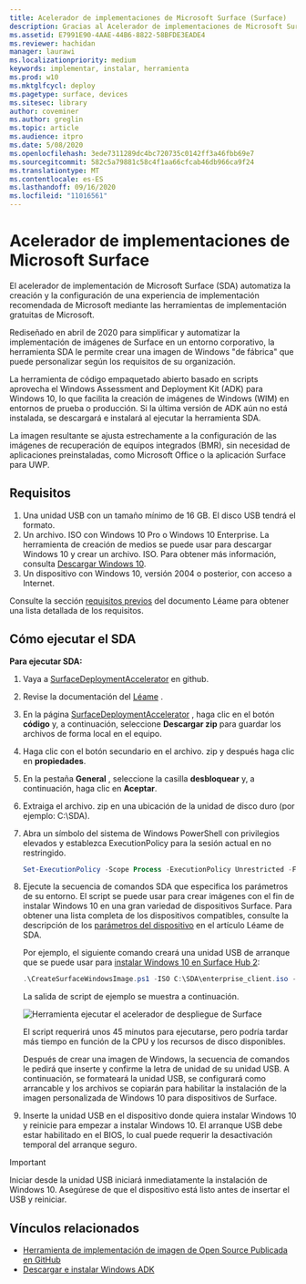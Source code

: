 ```yaml
---
title: Acelerador de implementaciones de Microsoft Surface (Surface)
description: Gracias al Acelerador de implementaciones de Microsoft Surface, las empresas que quieran restablecer la imagen inicial de sus dispositivos Surface podrán usar este mecanismo de implementación de forma rápida y sencilla.
ms.assetid: E7991E90-4AAE-44B6-8822-58BFDE3EADE4
ms.reviewer: hachidan
manager: laurawi
ms.localizationpriority: medium
keywords: implementar, instalar, herramienta
ms.prod: w10
ms.mktglfcycl: deploy
ms.pagetype: surface, devices
ms.sitesec: library
author: coveminer
ms.author: greglin
ms.topic: article
ms.audience: itpro
ms.date: 5/08/2020
ms.openlocfilehash: 3ede7311289dc4bc720735c0142ff3a46fbb69e7
ms.sourcegitcommit: 582c5a79881c58c4f1aa66cfcab46db966ca9f24
ms.translationtype: MT
ms.contentlocale: es-ES
ms.lasthandoff: 09/16/2020
ms.locfileid: "11016561"
---
```

# Acelerador de implementaciones de Microsoft Surface

El acelerador de implementación de Microsoft Surface (SDA) automatiza la creación y la configuración de una experiencia de implementación recomendada de Microsoft mediante las herramientas de implementación gratuitas de Microsoft.

Rediseñado en abril de 2020 para simplificar y automatizar la implementación de imágenes de Surface en un entorno corporativo, la herramienta SDA le permite crear una imagen de Windows "de fábrica" que puede personalizar según los requisitos de su organización.

La herramienta de código empaquetado abierto basado en scripts aprovecha el Windows Assessment and Deployment Kit (ADK) para Windows 10, lo que facilita la creación de imágenes de Windows (WIM) en entornos de prueba o producción. Si la última versión de ADK aún no está instalada, se descargará e instalará al ejecutar la herramienta SDA.

La imagen resultante se ajusta estrechamente a la configuración de las imágenes de recuperación de equipos integrados (BMR), sin necesidad de aplicaciones preinstaladas, como Microsoft Office o la aplicación Surface para UWP.

##  <a name="requirements"></a>Requisitos

1. Una unidad USB con un tamaño mínimo de 16 GB. El disco USB tendrá el formato.
2. Un archivo. ISO con Windows 10 Pro o Windows 10 Enterprise. La herramienta de creación de medios se puede usar para descargar Windows 10 y crear un archivo. ISO. Para obtener más información, consulta [Descargar Windows 10](https://www.microsoft.com/software-download/windows10).
3. Un dispositivo con Windows 10, versión 2004 o posterior, con acceso a Internet.

Consulte la sección [requisitos previos](https://github.com/microsoft/SurfaceDeploymentAccelerator/blob/master/README.md#prerequisites) del documento Léame para obtener una lista detallada de los requisitos.

##  <a name="how-to-run-the-sda"></a>Cómo ejecutar el SDA

**Para ejecutar SDA:**

1. Vaya a [SurfaceDeploymentAccelerator](https://github.com/microsoft/SurfaceDeploymentAccelerator) en github. 
2. Revise la documentación del [Léame](https://github.com/microsoft/SurfaceDeploymentAccelerator/blob/master/README.md) .
3. En la página [SurfaceDeploymentAccelerator](https://github.com/microsoft/SurfaceDeploymentAccelerator) , haga clic en el botón **código** y, a continuación, seleccione **Descargar zip** para guardar los archivos de forma local en el equipo.
4. Haga clic con el botón secundario en el archivo. zip y después haga clic en **propiedades**.
5. En la pestaña **General** , seleccione la casilla **desbloquear** y, a continuación, haga clic en **Aceptar**.
6. Extraiga el archivo. zip en una ubicación de la unidad de disco duro (por ejemplo: C:\SDA).
7. Abra un símbolo del sistema de Windows PowerShell con privilegios elevados y establezca ExecutionPolicy para la sesión actual en no restringido.

    ```powershell
    Set-ExecutionPolicy -Scope Process -ExecutionPolicy Unrestricted -Force
    ```
8. Ejecute la secuencia de comandos SDA que especifica los parámetros de su entorno. El script se puede usar para crear imágenes con el fin de instalar Windows 10 en una gran variedad de dispositivos Surface. Para obtener una lista completa de los dispositivos compatibles, consulte la descripción de los [parámetros del dispositivo](https://github.com/microsoft/SurfaceDeploymentAccelerator/blob/master/README.md#full-parameter-documentation) en el artículo Léame de SDA. 

    Por ejemplo, el siguiente comando creará una unidad USB de arranque que se puede usar para [instalar Windows 10 en Surface Hub 2](https://docs.microsoft.com/surface-hub/surface-hub-2s-migrate-os):

    ```powershell
    .\CreateSurfaceWindowsImage.ps1 -ISO C:\SDA\enterprise_client.iso -OSSKU Enterprise -DestinationFolder C:\Output -Device SurfaceHub2 -CreateUSB $True
    ```
    La salida de script de ejemplo se muestra a continuación.

   ![Herramienta ejecutar el acelerador de despliegue de Surface](images/sda1.png)

    El script requerirá unos 45 minutos para ejecutarse, pero podría tardar más tiempo en función de la CPU y los recursos de disco disponibles. 

    Después de crear una imagen de Windows, la secuencia de comandos le pedirá que inserte y confirme la letra de unidad de su unidad USB. A continuación, se formateará la unidad USB, se configurará como arrancable y los archivos se copiarán para habilitar la instalación de la imagen personalizada de Windows 10 para dispositivos de Surface.

9. Inserte la unidad USB en el dispositivo donde quiera instalar Windows 10 y reinicie para empezar a instalar Windows 10. El arranque USB debe estar habilitado en el BIOS, lo cual puede requerir la desactivación temporal del arranque seguro.

> [!IMPORTANT]
> Iniciar desde la unidad USB iniciará inmediatamente la instalación de Windows 10. Asegúrese de que el dispositivo está listo antes de insertar el USB y reiniciar. 

##  <a name="related-links"></a>Vínculos relacionados

 - [Herramienta de implementación de imagen de Open Source Publicada en GitHub](https://techcommunity.microsoft.com/t5/surface-it-pro-blog/open-source-image-deployment-tool-released-on-github/ba-p/1314115)
 - [Descargar e instalar Windows ADK](https://docs.microsoft.com/windows-hardware/get-started/adk-install)

